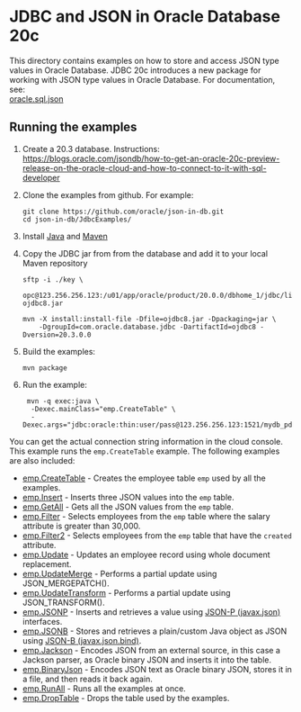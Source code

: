 # JDBC and JSON in Oracle Database 20c

This directory contains examples on how to store and access JSON type values in Oracle Database.   JDBC 20c introduces a new package for working with JSON type values in Oracle Database.  For documentation, see: <br>
[oracle.sql.json](https://docs.oracle.com/en/database/oracle/oracle-database/20/jajdb/oracle/sql/json/package-summary.html)

## Running the examples

1. Create a 20.3 database.  Instructions: <br>
   https://blogs.oracle.com/jsondb/how-to-get-an-oracle-20c-preview-release-on-the-oracle-cloud-and-how-to-connect-to-it-with-sql-developer

2. Clone the examples from github.  For example:
   ```
   git clone https://github.com/oracle/json-in-db.git
   cd json-in-db/JdbcExamples/
   ```
3. Install [Java](https://www.oracle.com/java/technologies/javase-downloads.html#JDK8) and [Maven](https://maven.apache.org/)

4. Copy the JDBC jar from from the database and add it to your local Maven repository

   ```
   sftp -i ./key \
       opc@123.256.256.123:/u01/app/oracle/product/20.0.0/dbhome_1/jdbc/lib/ojdbc8.jar ojdbc8.jar

   mvn -X install:install-file -Dfile=ojdbc8.jar -Dpackaging=jar \
       -DgroupId=com.oracle.database.jdbc -DartifactId=ojdbc8 -Dversion=20.3.0.0
   ```

5. Build the examples:

   ```
   mvn package
   ```

6. Run the example:

   ```
    mvn -q exec:java \
     -Dexec.mainClass="emp.CreateTable" \
     -Dexec.args="jdbc:oracle:thin:user/pass@123.256.256.123:1521/mydb_pdb1.sub1234567890.demonet.oraclevcn.com"
   ```
  You can get the actual connection string information in the cloud console.  This example runs the `emp.CreateTable` example.  The following examples are also included:

  * [emp.CreateTable](src/main/java/emp/CreateTable.java) - Creates the employee table `emp` used by all the examples.
  * [emp.Insert](src/main/java/emp/Insert.java) - Inserts three JSON values into the `emp` table.
  * [emp.GetAll](src/main/java/emp/GetAll.java) - Gets all the JSON values from the `emp` table.
  * [emp.Filter](src/main/java/emp/Filter.java) - Selects employees from the `emp` table where the salary attribute is greater than 30,000.
  * [emp.Filter2](src/main/java/emp/Filter2.java) - Selects employees from the `emp` table that have the `created` attribute.
  * [emp.Update](src/main/java/emp/Update.java) - Updates an employee record using whole document replacement.
  * [emp.UpdateMerge](src/main/java/emp/UpdateMerge.java) - Performs a partial update using JSON_MERGEPATCH().
  * [emp.UpdateTransform](src/main/java/emp/UpdateTransform.java) - Performs a partial update using JSON_TRANSFORM().
  * [emp.JSONP](src/main/java/emp/JSONP.java) - Inserts and retrieves a value using [JSON-P (javax.json)](https://javaee.github.io/jsonp/) interfaces.
  * [emp.JSONB](src/main/java/emp/JSONB.java) - Stores and retrieves a plain/custom Java object as JSON using [JSON-B (javax.json.bind)](https://javaee.github.io/jsonb-spec/).
  * [emp.Jackson](src/main/java/emp/Jackson.java) - Encodes JSON from an external source, in this case a Jackson parser, as Oracle binary JSON and inserts it into the table.
  * [emp.BinaryJson](src/main/java/emp/BinaryJson.java) - Encodes JSON text as Oracle binary JSON, stores it in a file, and then reads it back again.
  * [emp.RunAll](src/main/java/emp/RunAll.java) - Runs all the examples at once.
  * [emp.DropTable](src/main/java/emp/DropTable.java) - Drops the table used by the examples.
